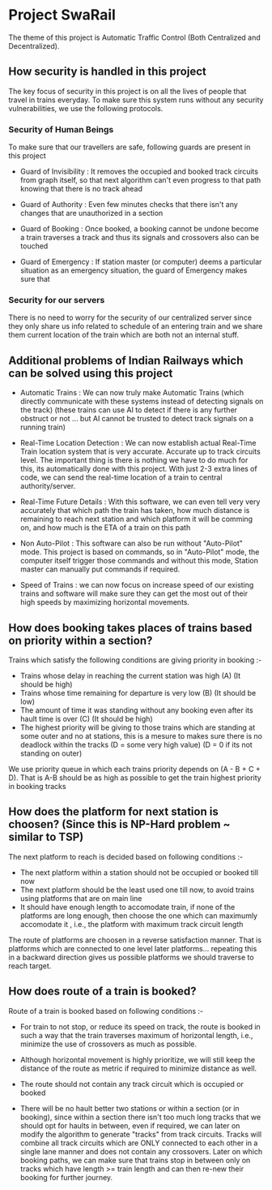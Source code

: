 # Project SwaRail

The theme of this project is Automatic Traffic Control (Both Centralized and Decentralized).


## How security is handled in this project

The key focus of security in this project is on all the lives of people that travel in trains everyday. To make sure this system runs without any security vulnerabilities, we use the following protocols.


### Security of Human Beings

To make sure that our travellers are safe, following guards are present in this project

- Guard of Invisibility : It removes the occupied and booked track circuits from graph itself, so that next algorithm can't even progress to that path knowing that there is no track ahead

- Guard of Authority : Even few minutes checks that there isn't any changes that are unauthorized in a section

- Guard of Booking : Once booked, a booking cannot be undone become a train traverses a track and thus its signals and crossovers also can be touched

- Guard of Emergency : If station master (or computer) deems a particular situation as an emergency situation, the guard of Emergency makes sure that 


### Security for our servers

There is no need to worry for the security of our centralized server since they only share us info related to schedule of an entering train and we share them current location of the train which are both not an internal stuff.


## Additional problems of Indian Railways which can be solved using this project

- Automatic Trains : We can now truly make Automatic Trains (which directly communicate with these systems instead of detecting signals on the track) (these trains can use AI to detect if there is any further obstruct or not ... but AI cannot be trusted to detect track signals on a running train)

- Real-Time Location Detection : We can now establish actual Real-Time Train location system that is very accurate. Accurate up to track circuits level. The important thing is there is nothing we have to do much for this, its automatically done with this project. With just 2-3 extra lines of code, we can send the real-time location of a train to central authority/server.

- Real-Time Future Details : With this software, we can even tell very very accurately that which path the train has taken, how much distance is remaining to reach next station and which platform it will be comming on, and how much is the ETA of a train on this path

- Non Auto-Pilot : This software can also be run without "Auto-Pilot" mode. This project is based on commands, so in "Auto-Pilot" mode, the computer itself trigger those commands and without this mode, Station master can manually put commands if required.

- Speed of Trains : we can now focus on increase speed of our existing trains and software will make sure they can get the most out of their high speeds by maximizing horizontal movements.


## How does booking takes places of trains based on priority within a section?

Trains which satisfy the following conditions are giving priority in booking :-

- Trains whose delay in reaching the current station was high (A) (It should be high)
- Trains whose time remaining for departure is very low (B) (It should be low)
- The amount of time it was standing without any booking even after its hault time is over (C) (It should be high)
- The highest priority will be giving to those trains which are standing at some outer and no at stations, this is a mesure to makes sure there is no deadlock within the tracks (D = some very high value)
(D = 0 if its not standing on outer)

We use priority queue in which each trains priority depends on (A - B + C + D). That is A-B should be as high as possible to get the train highest priority in booking tracks


## How does the platform for next station is choosen? (Since this is NP-Hard problem ~ similar to TSP)

The next platform to reach is decided based on following conditions :-

- The next platform within a station should not be occupied or booked till now
- The next platform should be the least used one till now, to avoid trains using platforms that are on main line
- It should have enough length to accomodate train, if none of the platforms are long enough, then choose the one which can maximumly accomodate it , i.e., the platform with maximum track circuit length

The route of platforms are choosen in a reverse satisfaction manner. That is platforms which are connected to one level later platforms... repeating this in a backward direction gives us possible platforms we should traverse to reach target.


## How does route of a train is booked?

Route of a train is booked based on following conditions :-

- For train to not stop, or reduce its speed on track, the route is booked in such a way that the train traverses maximum of horizontal length, i.e., minimize the use of crossovers as much as possible.

- Although horizontal movement is highly prioritize, we will still keep the distance of the route as metric if required to minimize distance as well.

- The route should not contain any track circuit which is occupied or booked

- There will be no hault better two stations or within a section (or in booking), since within a section there isn't too much long tracks that we should opt for haults in between, even if required, we can later on modify the algorithm to generate "tracks" from track circuits. Tracks will combine all track circuits which are ONLY connected to each other in a single lane manner and does not contain any crossovers. Later on which booking paths, we can make sure that trains stop in between only on tracks which have length >= train length and can then re-new their booking for further journey.
